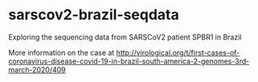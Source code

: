 # sarscov2-brazil-seqdata
Exploring the sequencing data from SARSCoV2 patient SPBR1 in Brazil

More information on the case at http://virological.org/t/first-cases-of-coronavirus-disease-covid-19-in-brazil-south-america-2-genomes-3rd-march-2020/409 
